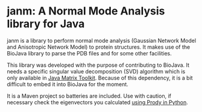 # janm: A Normal Mode Analysis library for Java 
janm is a library to perform normal mode analysis (Gaussian Network Model and Anisotropic Network Model) to protein structures. It makes use of the BioJava library to parse the PDB files and for some other facilities.

This library was developed with the purpose of contributing to BioJava. It needs a specific singular value decomposition (SVD) algorithm which is only available in [Java Matrix Toolkit](https://en.wikipedia.org/wiki/Matrix_Toolkit_Java). Because of this dependency, it is a bit difficult to embed it into BioJava for the moment. 

It is a Maven project so batteries are included. Use with caution, if necessary check the eigenvectors you calculated [using Prody in Python](http://prody.csb.pitt.edu/tutorials/enm_analysis/anm.html). 
